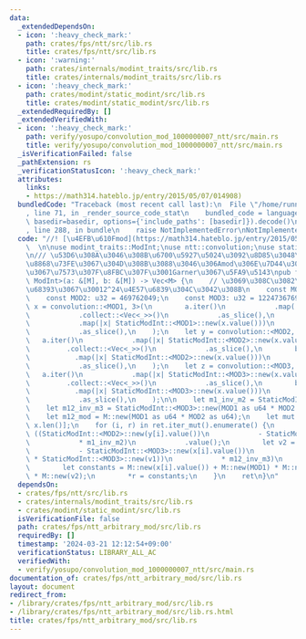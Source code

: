 ```yaml
---
data:
  _extendedDependsOn:
  - icon: ':heavy_check_mark:'
    path: crates/fps/ntt/src/lib.rs
    title: crates/fps/ntt/src/lib.rs
  - icon: ':warning:'
    path: crates/internals/modint_traits/src/lib.rs
    title: crates/internals/modint_traits/src/lib.rs
  - icon: ':heavy_check_mark:'
    path: crates/modint/static_modint/src/lib.rs
    title: crates/modint/static_modint/src/lib.rs
  _extendedRequiredBy: []
  _extendedVerifiedWith:
  - icon: ':heavy_check_mark:'
    path: verify/yosupo/convolution_mod_1000000007_ntt/src/main.rs
    title: verify/yosupo/convolution_mod_1000000007_ntt/src/main.rs
  _isVerificationFailed: false
  _pathExtension: rs
  _verificationStatusIcon: ':heavy_check_mark:'
  attributes:
    links:
    - https://math314.hateblo.jp/entry/2015/05/07/014908)
  bundledCode: "Traceback (most recent call last):\n  File \"/home/runner/.local/lib/python3.10/site-packages/onlinejudge_verify/documentation/build.py\"\
    , line 71, in _render_source_code_stat\n    bundled_code = language.bundle(stat.path,\
    \ basedir=basedir, options={'include_paths': [basedir]}).decode()\n  File \"/home/runner/.local/lib/python3.10/site-packages/onlinejudge_verify/languages/rust.py\"\
    , line 288, in bundle\n    raise NotImplementedError\nNotImplementedError\n"
  code: "//! [\u4EFB\u610Fmod](https://math314.hateblo.jp/entry/2015/05/07/014908)\
    \  \n\nuse modint_traits::ModInt;\nuse ntt::convolution;\nuse static_modint::StaticModInt;\n\
    \n/// \u53D6\u308A\u3046\u308B\u6700\u5927\u5024\u3092\u8D85\u3048\u308Bmod\u3092\
    \u8868\u73FE\u3067\u304D\u308B\u3088\u3046\u306Amod\u306E\u7D44\u3092\u9078\u3093\
    \u3067\u7573\u307F\u8FBC\u307F\u3001Garner\u3067\u5FA9\u5143\npub fn convolution_aribtrary_u32_mod<M:\
    \ ModInt>(a: &[M], b: &[M]) -> Vec<M> {\n    // \u3069\u308C\u3082\u539F\u5B50\
    \u68393\u3067\u30012^24\u4E57\u6839\u304C\u3042\u308B\n    const MOD1: u32 = 167772161;\n\
    \    const MOD2: u32 = 469762049;\n    const MOD3: u32 = 1224736769;\n    let\
    \ x = convolution::<MOD1, 3>(\n        a.iter()\n            .map(|x| StaticModInt::<MOD1>::new(x.value()))\n\
    \            .collect::<Vec<_>>()\n            .as_slice(),\n        b.iter()\n\
    \            .map(|x| StaticModInt::<MOD1>::new(x.value()))\n            .collect::<Vec<_>>()\n\
    \            .as_slice(),\n    );\n    let y = convolution::<MOD2, 3>(\n     \
    \   a.iter()\n            .map(|x| StaticModInt::<MOD2>::new(x.value()))\n   \
    \         .collect::<Vec<_>>()\n            .as_slice(),\n        b.iter()\n \
    \           .map(|x| StaticModInt::<MOD2>::new(x.value()))\n            .collect::<Vec<_>>()\n\
    \            .as_slice(),\n    );\n    let z = convolution::<MOD3, 3>(\n     \
    \   a.iter()\n            .map(|x| StaticModInt::<MOD3>::new(x.value()))\n   \
    \         .collect::<Vec<_>>()\n            .as_slice(),\n        b.iter()\n \
    \           .map(|x| StaticModInt::<MOD3>::new(x.value()))\n            .collect::<Vec<_>>()\n\
    \            .as_slice(),\n    );\n\n    let m1_inv_m2 = StaticModInt::<MOD2>::new(MOD1).inv();\n\
    \    let m12_inv_m3 = StaticModInt::<MOD3>::new(MOD1 as u64 * MOD2 as u64).inv();\n\
    \    let m12_mod = M::new(MOD1 as u64 * MOD2 as u64);\n    let mut ret = vec![M::raw(0);\
    \ x.len()];\n    for (i, r) in ret.iter_mut().enumerate() {\n        let v1 =\
    \ ((StaticModInt::<MOD2>::new(y[i].value())\n            - StaticModInt::<MOD2>::new(x[i].value()))\n\
    \            * m1_inv_m2)\n            .value();\n        let v2 = ((StaticModInt::<MOD3>::new(z[i].value())\n\
    \            - StaticModInt::<MOD3>::new(x[i].value())\n            - StaticModInt::<MOD3>::new(MOD1)\
    \ * StaticModInt::<MOD3>::new(v1))\n            * m12_inv_m3)\n            .value();\n\
    \        let constants = M::new(x[i].value()) + M::new(MOD1) * M::new(v1) + m12_mod\
    \ * M::new(v2);\n        *r = constants;\n    }\n    ret\n}\n"
  dependsOn:
  - crates/fps/ntt/src/lib.rs
  - crates/internals/modint_traits/src/lib.rs
  - crates/modint/static_modint/src/lib.rs
  isVerificationFile: false
  path: crates/fps/ntt_arbitrary_mod/src/lib.rs
  requiredBy: []
  timestamp: '2024-03-21 12:12:54+09:00'
  verificationStatus: LIBRARY_ALL_AC
  verifiedWith:
  - verify/yosupo/convolution_mod_1000000007_ntt/src/main.rs
documentation_of: crates/fps/ntt_arbitrary_mod/src/lib.rs
layout: document
redirect_from:
- /library/crates/fps/ntt_arbitrary_mod/src/lib.rs
- /library/crates/fps/ntt_arbitrary_mod/src/lib.rs.html
title: crates/fps/ntt_arbitrary_mod/src/lib.rs
---
```

